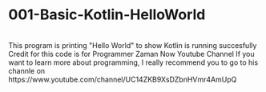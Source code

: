 # 001-Basic-Kotlin-HelloWorld
<br>
This program is printing "Hello World" to show Kotlin is running succesfully
<br>
Credit for this code is for Programmer Zaman Now Youtube Channel
If you want to learn more about programming, I really recommend you to go to his channle on https://www.youtube.com/channel/UC14ZKB9XsDZbnHVmr4AmUpQ
